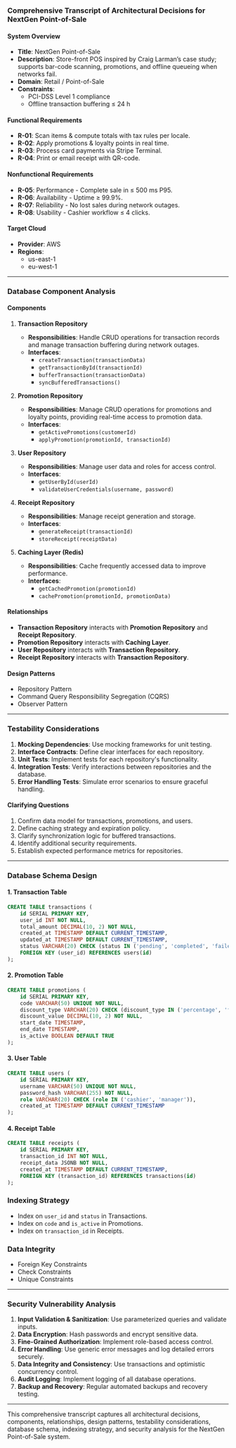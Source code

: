 ### Comprehensive Transcript of Architectural Decisions for NextGen Point-of-Sale

#### System Overview
- **Title**: NextGen Point-of-Sale
- **Description**: Store-front POS inspired by Craig Larman’s case study; supports bar-code scanning, promotions, and offline queueing when networks fail.
- **Domain**: Retail / Point-of-Sale
- **Constraints**:
  - PCI-DSS Level 1 compliance
  - Offline transaction buffering ≤ 24 h

#### Functional Requirements
- **R-01**: Scan items & compute totals with tax rules per locale.
- **R-02**: Apply promotions & loyalty points in real time.
- **R-03**: Process card payments via Stripe Terminal.
- **R-04**: Print or email receipt with QR-code.

#### Nonfunctional Requirements
- **R-05**: Performance - Complete sale in ≤ 500 ms P95.
- **R-06**: Availability - Uptime ≥ 99.9%.
- **R-07**: Reliability - No lost sales during network outages.
- **R-08**: Usability - Cashier workflow ≤ 4 clicks.

#### Target Cloud
- **Provider**: AWS
- **Regions**: 
  - us-east-1
  - eu-west-1

---

### Database Component Analysis

#### Components
1. **Transaction Repository**
   - **Responsibilities**: Handle CRUD operations for transaction records and manage transaction buffering during network outages.
   - **Interfaces**:
     - `createTransaction(transactionData)`
     - `getTransactionById(transactionId)`
     - `bufferTransaction(transactionData)`
     - `syncBufferedTransactions()`

2. **Promotion Repository**
   - **Responsibilities**: Manage CRUD operations for promotions and loyalty points, providing real-time access to promotion data.
   - **Interfaces**:
     - `getActivePromotions(customerId)`
     - `applyPromotion(promotionId, transactionId)`

3. **User Repository**
   - **Responsibilities**: Manage user data and roles for access control.
   - **Interfaces**:
     - `getUserById(userId)`
     - `validateUserCredentials(username, password)`

4. **Receipt Repository**
   - **Responsibilities**: Manage receipt generation and storage.
   - **Interfaces**:
     - `generateReceipt(transactionId)`
     - `storeReceipt(receiptData)`

5. **Caching Layer (Redis)**
   - **Responsibilities**: Cache frequently accessed data to improve performance.
   - **Interfaces**:
     - `getCachedPromotion(promotionId)`
     - `cachePromotion(promotionId, promotionData)`

#### Relationships
- **Transaction Repository** interacts with **Promotion Repository** and **Receipt Repository**.
- **Promotion Repository** interacts with **Caching Layer**.
- **User Repository** interacts with **Transaction Repository**.
- **Receipt Repository** interacts with **Transaction Repository**.

#### Design Patterns
- Repository Pattern
- Command Query Responsibility Segregation (CQRS)
- Observer Pattern

---

### Testability Considerations
1. **Mocking Dependencies**: Use mocking frameworks for unit testing.
2. **Interface Contracts**: Define clear interfaces for each repository.
3. **Unit Tests**: Implement tests for each repository's functionality.
4. **Integration Tests**: Verify interactions between repositories and the database.
5. **Error Handling Tests**: Simulate error scenarios to ensure graceful handling.

#### Clarifying Questions
1. Confirm data model for transactions, promotions, and users.
2. Define caching strategy and expiration policy.
3. Clarify synchronization logic for buffered transactions.
4. Identify additional security requirements.
5. Establish expected performance metrics for repositories.

---

### Database Schema Design

#### 1. Transaction Table
```sql
CREATE TABLE transactions (
    id SERIAL PRIMARY KEY,
    user_id INT NOT NULL,
    total_amount DECIMAL(10, 2) NOT NULL,
    created_at TIMESTAMP DEFAULT CURRENT_TIMESTAMP,
    updated_at TIMESTAMP DEFAULT CURRENT_TIMESTAMP,
    status VARCHAR(20) CHECK (status IN ('pending', 'completed', 'failed')),
    FOREIGN KEY (user_id) REFERENCES users(id)
);
```

#### 2. Promotion Table
```sql
CREATE TABLE promotions (
    id SERIAL PRIMARY KEY,
    code VARCHAR(50) UNIQUE NOT NULL,
    discount_type VARCHAR(20) CHECK (discount_type IN ('percentage', 'fixed')),
    discount_value DECIMAL(10, 2) NOT NULL,
    start_date TIMESTAMP,
    end_date TIMESTAMP,
    is_active BOOLEAN DEFAULT TRUE
);
```

#### 3. User Table
```sql
CREATE TABLE users (
    id SERIAL PRIMARY KEY,
    username VARCHAR(50) UNIQUE NOT NULL,
    password_hash VARCHAR(255) NOT NULL,
    role VARCHAR(20) CHECK (role IN ('cashier', 'manager')),
    created_at TIMESTAMP DEFAULT CURRENT_TIMESTAMP
);
```

#### 4. Receipt Table
```sql
CREATE TABLE receipts (
    id SERIAL PRIMARY KEY,
    transaction_id INT NOT NULL,
    receipt_data JSONB NOT NULL,
    created_at TIMESTAMP DEFAULT CURRENT_TIMESTAMP,
    FOREIGN KEY (transaction_id) REFERENCES transactions(id)
);
```

### Indexing Strategy
- Index on `user_id` and `status` in Transactions.
- Index on `code` and `is_active` in Promotions.
- Index on `transaction_id` in Receipts.

### Data Integrity
- Foreign Key Constraints
- Check Constraints
- Unique Constraints

---

### Security Vulnerability Analysis

1. **Input Validation & Sanitization**: Use parameterized queries and validate inputs.
2. **Data Encryption**: Hash passwords and encrypt sensitive data.
3. **Fine-Grained Authorization**: Implement role-based access control.
4. **Error Handling**: Use generic error messages and log detailed errors securely.
5. **Data Integrity and Consistency**: Use transactions and optimistic concurrency control.
6. **Audit Logging**: Implement logging of all database operations.
7. **Backup and Recovery**: Regular automated backups and recovery testing.

---

This comprehensive transcript captures all architectural decisions, components, relationships, design patterns, testability considerations, database schema, indexing strategy, and security analysis for the NextGen Point-of-Sale system.